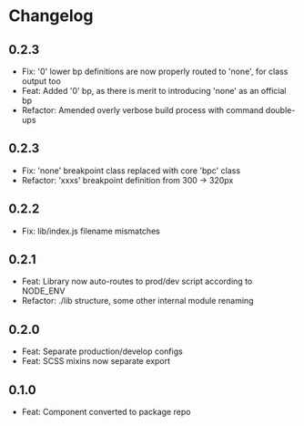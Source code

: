# Changelog

## 0.2.3

- Fix: '0' lower bp definitions are now properly routed to 'none', for <Bpc/> class output too
- Feat: Added '0' bp, as there is merit to introducing 'none' as an official bp
- Refactor: Amended overly verbose build process with command double-ups

## 0.2.3

- Fix: 'none' breakpoint class replaced with core 'bpc' class
- Refactor: 'xxxs' breakpoint definition from 300 -> 320px

## 0.2.2

- Fix: lib/index.js filename mismatches

## 0.2.1

- Feat: Library now auto-routes to prod/dev script according to NODE_ENV
- Refactor: ./lib structure, some other internal module renaming

## 0.2.0

- Feat: Separate production/develop configs
- Feat: SCSS mixins now separate export

## 0.1.0

- Feat: Component converted to package repo
